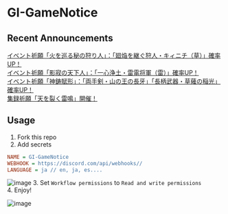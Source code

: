# GI-GameNotice

## Recent Announcements
[イベント祈願「火を巡る秘の狩り人」：「廻焔を継ぐ狩人・キィニチ（草）」確率UP！](log/21113.md)  
[イベント祈願「影寂の天下人」：「一心浄土・雷電将軍（雷）」確率UP！](log/21114.md)  
[イベント祈願「神鋳賦形」：「両手剣・山の王の長牙」「長柄武器・草薙の稲光」確率UP！](log/21115.md)  
[集録祈願「天を裂く雷鳴」開催！](log/21106.md)
<end>

## Usage
1. Fork this repo
2. Add secrets
```ini
NAME = GI-GameNotice
WEBHOOK = https://discord.com/api/webhooks//
LANGUAGE = ja // en, ja, es....
```
![image](https://github.com/c2t-r/GI-GameNotice/assets/80561604/63d8a4f2-9ec2-49d7-a637-44d728b2f945)
3. Set `Workflow permissions` to `Read and write permissions`  
4. Enjoy!

![image](https://github.com/c2t-r/GI-GameNotice/assets/80561604/24ec6182-cd99-4969-ab59-1d65c886077a)
